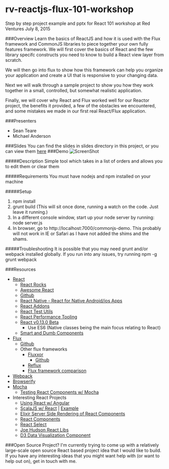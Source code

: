 # rv-reactjs-flux-101-workshop
Step by step project example and pptx for React 101 workshop at Red Ventures July 8, 2015

###Overview
Learn the basics of ReactJS and how it is used with the Flux framework and CommonJS libraries to piece together your own fully features framework.  We will first cover the basics of React and the few library specifc constructs you need to know to build a React view layer from scratch.  

We will then go into flux to show how this framework can help you organize your application and create a UI that is responsive to your changing data.  

Next we will walk through a sample project to show you how they work together in a small, controlled, but somewhat realistic application.  

Finally, we will cover why React and Flux worked well for our Reactor project, the benefits it provided, a few of the obstacles we encountered, and some mistakes we made in our first real React/Flux application.

###Presenters
* Sean Teare
* Michael Anderson

###Slides
You can find the slides in slides directory in this project, or you can view them [here]( http://slides.com/rift573/deck/fullscreen)
###Demo
![ScreenShot](https://cloud.githubusercontent.com/assets/898480/8462067/2de0b914-1fff-11e5-80b9-c64fe3b50f90.png)

#####Description
Simple tool which takes in a list of orders and allows you to edit them or clear them

#####Requirements
You must have nodejs and npm installed on your machine

#####Setup

1. npm install
2. grunt build (This will sit once done, running a watch on the code. Just leave it running.)
3. In a different console window, start up your node server by running: node server.js
4. In browser, go to http://localhost:7000/commonjs-demo.  This probably will not work in IE or Safari as I have not added the shims and the shams.

#####Troubleshooting
It is possible that you may need grunt and/or webpack installed globally.  If you run into any issues, try running
npm -g grunt webpack

###Resources


* [React](http://facebook.github.io/react/)
	* [React Rocks](http://react.rocks/)
	* [Awesome React](https://github.com/enaqx/awesome-react)
	* [Github](https://github.com/facebook/react)
	* [React Native - React for Native Android/ios Apps](https://facebook.github.io/react-native/)
	* [React Addons](https://facebook.github.io/react/docs/addons.html)
	* [React Test Utils](https://facebook.github.io/react/docs/test-utils.html)
	* [React Performance Tooling](https://facebook.github.io/react/docs/perf.html)
	* [React v0.13.0 Beta](https://facebook.github.io/react/blog/2015/01/27/react-v0.13.0-beta-1.html)
		* Use ES6 (Native classes being the main focus relating to React)
	* [Smart and Dumb Components](https://medium.com/@dan_abramov/smart-and-dumb-components-7ca2f9a7c7d0)
* [Flux](https://facebook.github.io/flux/)
	* [Github](https://github.com/facebook/flux)
	* Other flux frameworks
		* [Fluxxor](http://fluxxor.com/)
			* [Github](https://github.com/BinaryMuse/fluxxor)
		* [Reflux](https://github.com/spoike/refluxjs)
		* [Flux framework comparison](https://github.com/voronianski/flux-comparison)
* [Webpack](http://webpack.github.io/)
* [Browserify](http://browserify.org/)
* [Mocha](http://mochajs.org/)
	* [Testing React Components w/ Mocha](http://www.hammerlab.org/2015/02/14/testing-react-web-apps-with-mocha/)
* Interesting React Projects
	* [Using React w/ Angular](https://github.com/davidchang/ngReact)
	* [ScalaJS w/ React](https://github.com/japgolly/scalajs-react) | [Example](https://japgolly.github.io/scalajs-react/#examples/animation)
	* [Elixir Server Side Rendering of React Components](https://github.com/awetzel/reaxt)
	* [React Components](https://github.com/dataminr/react-components)
	* [React Select](https://github.com/JedWatson/react-select)
	* [Joe Hudson React Libs](https://github.com/jhudson8/react-chartjs)
	* [D3 Data Visualization Component](https://github.com/esbullington/react-d3)
	
	
###Open Source Project?
I'm currently trying to come up with a relatively large-scale open source React based project idea that I would like to build.  If you have any interesting ideas that you might want help with (or want to help out on), get in touch with me.
